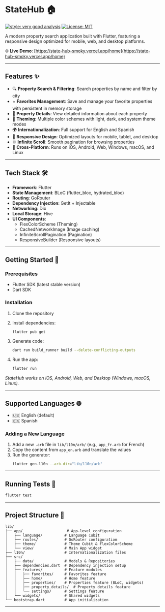 # StateHub 🏠

[![style: very good analysis][very_good_analysis_badge]][very_good_analysis_link]
[![License: MIT][license_badge]][license_link]

A modern property search application built with Flutter, featuring a responsive design optimized for mobile, web, and desktop platforms.

🌐 **Live Demo**: [https://state-hub-smoky.vercel.app/home](https://state-hub-smoky.vercel.app/home)

---

## Features ✨

- 🔍 **Property Search & Filtering**: Search properties by name and filter by city
- ⭐ **Favorites Management**: Save and manage your favorite properties with persistent in memory storage
- 🏡 **Property Details**: View detailed information about each property
- 🎨 **Theming**: Multiple color schemes with light, dark, and system theme modes
- 🌍 **Internationalization**: Full support for English and Spanish
- 📱 **Responsive Design**: Optimized layouts for mobile, tablet, and desktop
- ♾️ **Infinite Scroll**: Smooth pagination for browsing properties
- 🚀 **Cross-Platform**: Runs on iOS, Android, Web, Windows, macOS, and Linux

---

## Tech Stack 🛠️

- **Framework**: Flutter
- **State Management**: BLoC (flutter_bloc, hydrated_bloc)
- **Routing**: GoRouter
- **Dependency Injection**: GetIt + Injectable
- **Networking**: Dio
- **Local Storage**: Hive
- **UI Components**:
  - FlexColorScheme (Theming)
  - CachedNetworkImage (Image caching)
  - InfiniteScrollPagination (Pagination)
  - ResponsiveBuilder (Responsive layouts)

---

## Getting Started 🚀

### Prerequisites

- Flutter SDK (latest stable version)
- Dart SDK

### Installation

1. Clone the repository
2. Install dependencies:
   ```sh
   flutter pub get
   ```

3. Generate code:
   ```sh
   dart run build_runner build --delete-conflicting-outputs
   ```

4. Run the app:
   ```sh
   flutter run
   ```

_StateHub works on iOS, Android, Web, and Desktop (Windows, macOS, Linux)._

---

## Supported Languages 🌐

- 🇺🇸 English (default)
- 🇪🇸 Spanish

### Adding a New Language

1. Add a new `.arb` file in `lib/l10n/arb/` (e.g., `app_fr.arb` for French)
2. Copy the content from `app_en.arb` and translate the values
3. Run the generator:
   ```sh
   flutter gen-l10n --arb-dir="lib/l10n/arb"
   ```

---

## Running Tests 🧪

```sh
flutter test
```

---

## Project Structure 📁

```
lib/
├── app/                    # App-level configuration
│   ├── language/          # Language Cubit
│   ├── routes/            # GoRouter configuration
│   ├── theme/             # Theme Cubit & FlexColorScheme
│   └── view/              # Main App widget
├── l10n/                  # Internationalization files
├── src/
│   ├── data/              # Models & Repositories
│   ├── dependencies.dart  # Dependency injection setup
│   ├── features/          # Feature modules
│   │   ├── favorites/     # Favorites feature
│   │   ├── home/          # Home feature
│   │   ├── properties/    # Properties feature (BLoC, widgets)
│   │   ├── property_details/  # Property details feature
│   │   └── settings/      # Settings feature
│   └── widgets/           # Shared widgets
└── bootstrap.dart         # App initialization
```

---

[license_badge]: https://img.shields.io/badge/license-MIT-blue.svg
[license_link]: https://opensource.org/licenses/MIT
[very_good_analysis_badge]: https://img.shields.io/badge/style-very_good_analysis-B22C89.svg
[very_good_analysis_link]: https://pub.dev/packages/very_good_analysis
